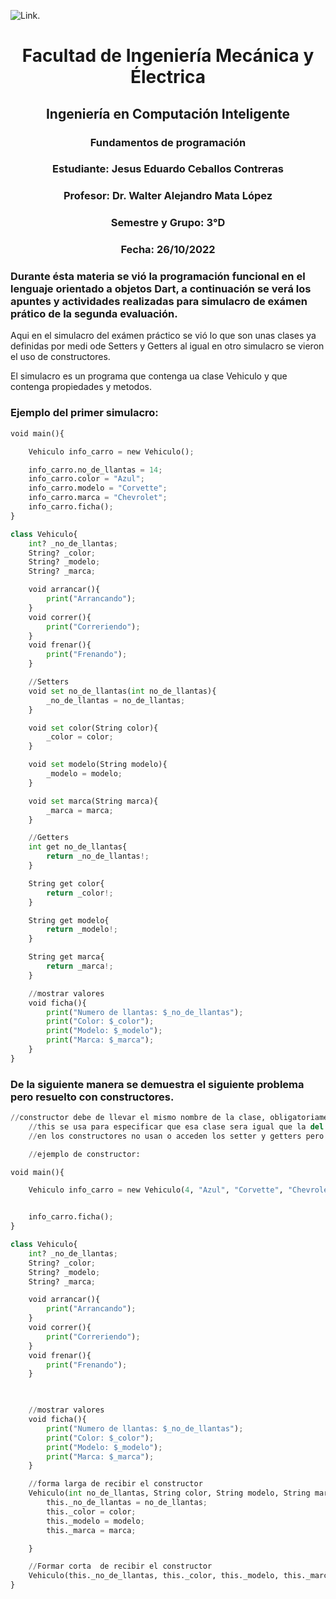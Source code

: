 ![Link](https://portal.ucol.mx/content/micrositios/188/image/Escudo2021/1_Linea/UdeC%20Abajo_392.png).
# <center>Facultad de Ingeniería Mecánica y Électrica</center>
## <center>Ingeniería en Computación Inteligente</center>
### <center>Fundamentos de programación</center>
### <center>Estudiante: Jesus Eduardo Ceballos Contreras</center>
### <center>Profesor: Dr. Walter Alejandro Mata López</center>
### <center>Semestre y Grupo: 3°D</center>
### <center>Fecha: 26/10/2022</center>

### Durante ésta materia se vió la programación funcional en el lenguaje orientado a objetos Dart, a continuación se verá los apuntes y actividades realizadas para simulacro de exámen prático de la segunda evaluación. 

Aqui en el simulacro del exámen práctico se vió lo que son unas clases ya definidas por medi ode Setters y Getters al igual en otro simulacro se vieron el uso de constructores.

El simulacro es un programa que contenga ua clase Vehiculo y que contenga propiedades y metodos.
### Ejemplo del primer simulacro:


```python
void main(){

    Vehiculo info_carro = new Vehiculo();

    info_carro.no_de_llantas = 14;
    info_carro.color = "Azul";
    info_carro.modelo = "Corvette";
    info_carro.marca = "Chevrolet";
    info_carro.ficha();
}

class Vehiculo{
    int? _no_de_llantas;
    String? _color;
    String? _modelo;
    String? _marca;

    void arrancar(){
        print("Arrancando");
    }
    void correr(){
        print("Correriendo");
    }
    void frenar(){
        print("Frenando");
    }

    //Setters
    void set no_de_llantas(int no_de_llantas){
        _no_de_llantas = no_de_llantas;
    }

    void set color(String color){
        _color = color;
    }

    void set modelo(String modelo){
        _modelo = modelo;
    }

    void set marca(String marca){
        _marca = marca;
    }

    //Getters
    int get no_de_llantas{
        return _no_de_llantas!;
    }

    String get color{
        return _color!;
    }

    String get modelo{
        return _modelo!;
    }

    String get marca{
        return _marca!;
    }

    //mostrar valores
    void ficha(){
        print("Numero de llantas: $_no_de_llantas");
        print("Color: $_color");
        print("Modelo: $_modelo");
        print("Marca: $_marca");
    }
}
```

### De la siguiente manera se demuestra el siguiente problema pero resuelto con constructores.


```python
//constructor debe de llevar el mismo nombre de la clase, obligatoriamente 
    //this se usa para especificar que esa clase sera igual que la del metodo
    //en los constructores no usan o acceden los setter y getters pero se necesitan debideo a que si en un futuro se necesitan acceder a las propiedades de la clase sera por medio de ahi

    //ejemplo de constructor:

void main(){

    Vehiculo info_carro = new Vehiculo(4, "Azul", "Corvette", "Chevrolet");


    info_carro.ficha();
}

class Vehiculo{
    int? _no_de_llantas;
    String? _color;
    String? _modelo;
    String? _marca;

    void arrancar(){
        print("Arrancando");
    }
    void correr(){
        print("Correriendo");
    }
    void frenar(){
        print("Frenando");
    }

   

    //mostrar valores
    void ficha(){
        print("Numero de llantas: $_no_de_llantas");
        print("Color: $_color");
        print("Modelo: $_modelo");
        print("Marca: $_marca");
    }

    //forma larga de recibir el constructor
    Vehiculo(int no_de_llantas, String color, String modelo, String marca){
        this._no_de_llantas = no_de_llantas;
        this._color = color;
        this._modelo = modelo;
        this._marca = marca;

    }

    //Formar corta  de recibir el constructor
    Vehiculo(this._no_de_llantas, this._color, this._modelo, this._marca);
}
```
